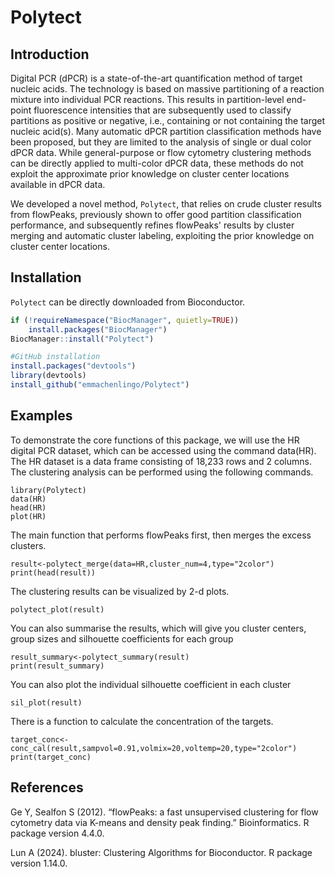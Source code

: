 # Polytect

## Introduction
Digital PCR (dPCR) is a state-of-the-art quantification method of target nucleic acids. The technology is based on massive partitioning of a reaction mixture into individual PCR reactions. This results in partition-level end-point fluorescence intensities that are subsequently used to classify partitions as positive or negative, i.e., containing or not containing the target nucleic acid(s). Many automatic dPCR partition classification methods have been proposed, but they are limited to the analysis of single or dual color dPCR data. While general-purpose or flow cytometry clustering methods can be directly applied to multi-color dPCR data, these methods do not exploit the approximate prior knowledge on cluster center locations available in dPCR data.

We developed a novel method, `Polytect`, that relies on crude cluster results from flowPeaks, previously shown to offer good partition classification performance, and subsequently refines flowPeaks' results by cluster merging and automatic cluster labeling, exploiting the prior knowledge on cluster center locations.


## Installation
`Polytect` can be directly downloaded from Bioconductor.

```r
if (!requireNamespace("BiocManager", quietly=TRUE))
    install.packages("BiocManager")
BiocManager::install("Polytect")

#GitHub installation
install.packages("devtools")
library(devtools)
install_github("emmachenlingo/Polytect")
```

## Examples
To demonstrate the core functions of this package, we will use the HR digital PCR dataset, which can be accessed using the command data(HR). The HR dataset is a data frame consisting of 18,233 rows and 2 columns. The clustering analysis can be performed using the following commands.

```{r load package and data,warning=FALSE, message=FALSE}
library(Polytect)
data(HR)
head(HR)
plot(HR)
```

The main function that performs flowPeaks first, then merges the excess clusters.
```{r merge the data,warning=FALSE, message=FALSE}
result<-polytect_merge(data=HR,cluster_num=4,type="2color")
print(head(result))
```


The clustering results can be visualized by 2-d plots.
```{r plot the data,warning=FALSE, message=FALSE}
polytect_plot(result)
```
You can also summarise the results, which will give you cluster centers, group sizes and silhouette coefficients for each group
```{r summarise the results,warning=FALSE, message=FALSE}
result_summary<-polytect_summary(result)
print(result_summary)
```

You can also plot the individual silhouette coefficient in each cluster
```{r plot sil coefs,warning=FALSE, message=FALSE}
sil_plot(result)
```

There is a function to calculate the concentration of the targets.
```{r calculate the conc, warning=FALSE, message=FALSE}
target_conc<-conc_cal(result,sampvol=0.91,volmix=20,voltemp=20,type="2color")
print(target_conc)
```


## References

Ge Y, Sealfon S (2012). “flowPeaks: a fast unsupervised clustering for flow cytometry data via K-means and density peak finding.” Bioinformatics. R package version 4.4.0.

Lun A (2024). bluster: Clustering Algorithms for Bioconductor. R package version 1.14.0.
